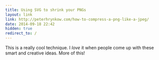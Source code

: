 ```yaml
---
title: Using SVG to shrink your PNGs
layout: link
link: http://peterhrynkow.com/how-to-compress-a-png-like-a-jpeg/
date: 2014-09-18 22:42
hidden: true
redirect_to: / 
---
```


This is a really cool technique. I *love* it when people come up with
these smart and creative ideas. More of this!
